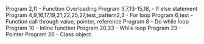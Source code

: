 Program 2,11 - Function Overloading
Program 3,7,13-15,18, - If else statement
Program 4,9,16,17,19,21,22,25,27,test_pattern2,3 - For loop
Program 6,test - Function call through value, pointer, reference
Program 8 - Do while loop
Program 10 - Inline function
Program 20,33 - While loop
Program 23 - Pointer
Program 26 - Class object
